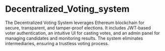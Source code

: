 # Decentralized_Voting_system
The Decentralized Voting System leverages Ethereum blockchain for secure, transparent, and tamper-proof elections. It includes JWT-based voter authentication, an intuitive UI for casting votes, and an admin panel for managing candidates and monitoring results. The system eliminates intermediaries, ensuring a trustless voting process.
